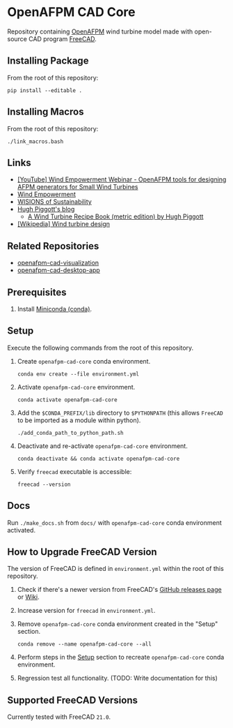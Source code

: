 # OpenAFPM CAD Core

Repository containing [OpenAFPM](https://www.openafpm.net/) wind turbine model made with open-source CAD program [FreeCAD](https://www.freecad.org/).

## Installing Package

From the root of this repository:

    pip install --editable .


## Installing Macros

From the root of this repository:

    ./link_macros.bash


## Links
* [[YouTube] Wind Empowerment Webinar - OpenAFPM tools for designing AFPM generators for Small Wind Turbines](https://www.youtube.com/watch?v=hk0j-qxkG9s&ab_channel=WindEmpowerment)
* [Wind Empowerment](https://windempowerment.com/)
* [WISIONS of Sustainability](https://wisions.net/)
* [Hugh Piggott's blog](http://scoraigwind.co.uk/)
  * [A Wind Turbine Recipe Book (metric edition) by Hugh Piggott](http://scoraigwind.co.uk/pdf-metric-edition-of-recipe-book-at-scribd/)
* [[Wikipedia] Wind turbine design](https://en.wikipedia.org/wiki/Wind_turbine_design)


## Related Repositories
* [openafpm-cad-visualization](https://github.com/gbroques/openafpm-cad-visualization)
* [openafpm-cad-desktop-app](https://github.com/gbroques/openafpm-cad-desktop-app)


## Prerequisites

1. Install [Miniconda (conda)](https://docs.conda.io/en/latest/miniconda.html).


## Setup
Execute the following commands from the root of this repository.

1. Create `openafpm-cad-core` conda environment.

       conda env create --file environment.yml

2. Activate `openafpm-cad-core` environment.

       conda activate openafpm-cad-core

3. Add the `$CONDA_PREFIX/lib` directory to `$PYTHONPATH` (this allows `FreeCAD` to be imported as a module within python).

       ./add_conda_path_to_python_path.sh

4. Deactivate and re-activate ``openafpm-cad-core`` environment.

       conda deactivate && conda activate openafpm-cad-core


5. Verify ``freecad`` executable is accessible:

       freecad --version


## Docs
Run `./make_docs.sh` from `docs/` with `openafpm-cad-core` conda environment activated.


## How to Upgrade FreeCAD Version
The version of FreeCAD is defined in `environment.yml` within the root of this repository.

1. Check if there's a newer version from FreeCAD's [GitHub releases page](https://github.com/FreeCAD/FreeCAD/releases) or [Wiki](https://wiki.freecad.org/Feature_list#Release_notes).
2. Increase version for `freecad` in `environment.yml`.
3. Remove `openafpm-cad-core` conda environment created in the "Setup" section.

       conda remove --name openafpm-cad-core --all

4. Perform steps in the [Setup](#setup) section to recreate `openafpm-cad-core` conda environment.
5. Regression test all functionality. (TODO: Write documentation for this)


## Supported FreeCAD Versions

Currently tested with FreeCAD `21.0`.
